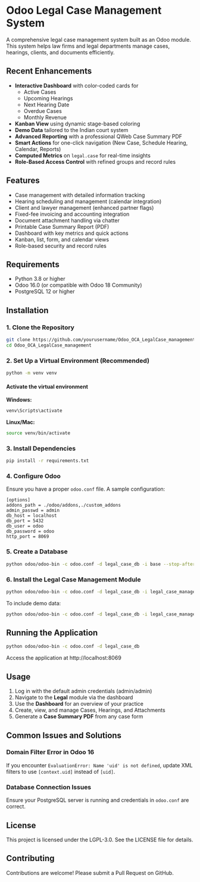 

# Odoo Legal Case Management System

A comprehensive legal case management system built as an Odoo module. This system helps law firms and legal departments manage cases, hearings, clients, and documents efficiently.

## Recent Enhancements

- **Interactive Dashboard** with color-coded cards for
    - Active Cases
    - Upcoming Hearings
    - Next Hearing Date
    - Overdue Cases
    - Monthly Revenue
- **Kanban View** using dynamic stage-based coloring
- **Demo Data** tailored to the Indian court system
- **Advanced Reporting** with a professional QWeb Case Summary PDF
- **Smart Actions** for one-click navigation (New Case, Schedule Hearing, Calendar, Reports)
- **Computed Metrics** on `legal.case` for real-time insights
- **Role-Based Access Control** with refined groups and record rules


## Features

- Case management with detailed information tracking
- Hearing scheduling and management (calendar integration)
- Client and lawyer management (enhanced partner flags)
- Fixed-fee invoicing and accounting integration
- Document attachment handling via chatter
- Printable Case Summary Report (PDF)
- Dashboard with key metrics and quick actions
- Kanban, list, form, and calendar views
- Role-based security and record rules


## Requirements

- Python 3.8 or higher
- Odoo 16.0 (or compatible with Odoo 18 Community)
- PostgreSQL 12 or higher


## Installation

### 1. Clone the Repository

```bash
git clone https://github.com/yourusername/Odoo_OCA_LegalCase_management.git
cd Odoo_OCA_LegalCase_management
```


### 2. Set Up a Virtual Environment (Recommended)

```bash
python -m venv venv
```


#### Activate the virtual environment

**Windows:**

```bash
venv\Scripts\activate
```

**Linux/Mac:**

```bash
source venv/bin/activate
```


### 3. Install Dependencies

```bash
pip install -r requirements.txt
```


### 4. Configure Odoo

Ensure you have a proper `odoo.conf` file. A sample configuration:

```
[options]
addons_path = ./odoo/addons,./custom_addons
admin_passwd = admin
db_host = localhost
db_port = 5432
db_user = odoo
db_password = odoo
http_port = 8069
```


### 5. Create a Database

```bash
python odoo/odoo-bin -c odoo.conf -d legal_case_db -i base --stop-after-init
```


### 6. Install the Legal Case Management Module

```bash
python odoo/odoo-bin -c odoo.conf -d legal_case_db -i legal_case_management
```

To include demo data:

```bash
python odoo/odoo-bin -c odoo.conf -d legal_case_db -i legal_case_management --load-demo=all
```


## Running the Application

```bash
python odoo/odoo-bin -c odoo.conf -d legal_case_db
```

Access the application at http://localhost:8069

## Usage

1. Log in with the default admin credentials (admin/admin)
2. Navigate to the **Legal** module via the dashboard
3. Use the **Dashboard** for an overview of your practice
4. Create, view, and manage Cases, Hearings, and Attachments
5. Generate a **Case Summary PDF** from any case form

## Common Issues and Solutions

### Domain Filter Error in Odoo 16

If you encounter `EvaluationError: Name 'uid' is not defined`, update XML filters to use `[context.uid]` instead of `[uid]`.

### Database Connection Issues

Ensure your PostgreSQL server is running and credentials in `odoo.conf` are correct.

## License

This project is licensed under the LGPL-3.0. See the LICENSE file for details.

## Contributing

Contributions are welcome! Please submit a Pull Request on GitHub.

